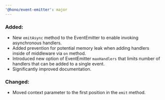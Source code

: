 ```yaml
---
'@hono/event-emitter': major
---
```


### Added:
- New `emitAsync` method to the EventEmitter to enable invoking asynchronous handlers. 
- Added prevention for potential memory leak when adding handlers inside of middleware via `on` method.
- Introduced new option of EventEmitter `maxHandlers` that limits number of handlers that can be added to a single event.
- Significantly improved documentation.

### Changed:
- Moved context parameter to the first position in the `emit` method.
